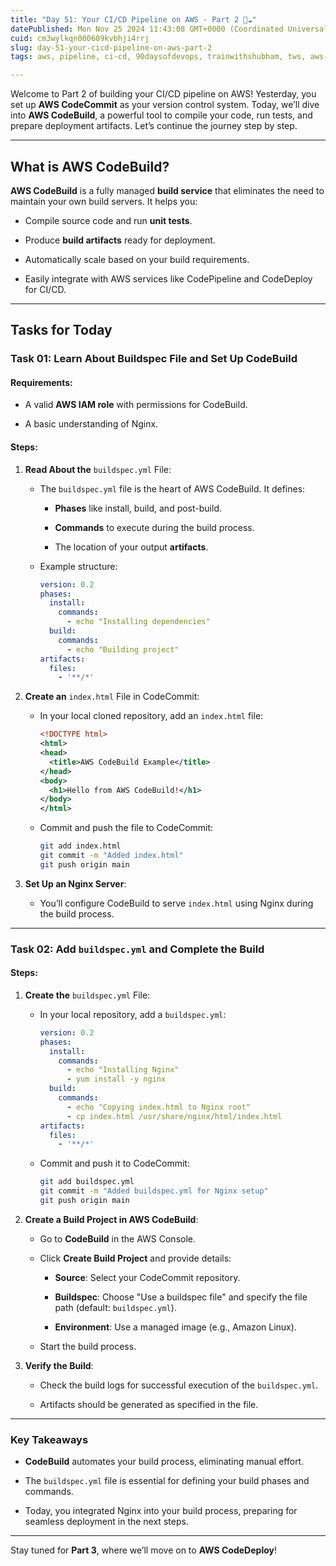 ```yaml
---
title: "Day 51: Your CI/CD Pipeline on AWS - Part 2 🚀☁"
datePublished: Mon Nov 25 2024 11:43:08 GMT+0000 (Coordinated Universal Time)
cuid: cm3wylkqn000609kvbhji4rrj
slug: day-51-your-cicd-pipeline-on-aws-part-2
tags: aws, pipeline, ci-cd, 90daysofdevops, trainwithshubham, tws, aws-cicd

---
```


Welcome to Part 2 of building your CI/CD pipeline on AWS! Yesterday, you set up **AWS CodeCommit** as your version control system. Today, we’ll dive into **AWS CodeBuild**, a powerful tool to compile your code, run tests, and prepare deployment artifacts. Let’s continue the journey step by step.

---

## What is AWS CodeBuild?

**AWS CodeBuild** is a fully managed **build service** that eliminates the need to maintain your own build servers. It helps you:

* Compile source code and run **unit tests**.
    
* Produce **build artifacts** ready for deployment.
    
* Automatically scale based on your build requirements.
    
* Easily integrate with AWS services like CodePipeline and CodeDeploy for CI/CD.
    

---

## Tasks for Today

### **Task 01: Learn About Buildspec File and Set Up CodeBuild**

#### Requirements:

* A valid **AWS IAM role** with permissions for CodeBuild.
    
* A basic understanding of Nginx.
    

#### Steps:

1. **Read About the** `buildspec.yml` File:
    
    * The `buildspec.yml` file is the heart of AWS CodeBuild. It defines:
        
        * **Phases** like install, build, and post-build.
            
        * **Commands** to execute during the build process.
            
        * The location of your output **artifacts**.
            
    * Example structure:
        
        ```yaml
        version: 0.2
        phases:
          install:
            commands:
              - echo "Installing dependencies"
          build:
            commands:
              - echo "Building project"
        artifacts:
          files:
            - '**/*'
        ```
        
2. **Create an** `index.html` File in CodeCommit:
    
    * In your local cloned repository, add an `index.html` file:
        
        ```xml
        <!DOCTYPE html>
        <html>
        <head>
          <title>AWS CodeBuild Example</title>
        </head>
        <body>
          <h1>Hello from AWS CodeBuild!</h1>
        </body>
        </html>
        ```
        
    * Commit and push the file to CodeCommit:
        
        ```bash
        git add index.html
        git commit -m "Added index.html"
        git push origin main
        ```
        
3. **Set Up an Nginx Server**:
    
    * You’ll configure CodeBuild to serve `index.html` using Nginx during the build process.
        

---

### **Task 02: Add** `buildspec.yml` and Complete the Build

#### Steps:

1. **Create the** `buildspec.yml` File:
    
    * In your local repository, add a `buildspec.yml`:
        
        ```yaml
        version: 0.2
        phases:
          install:
            commands:
              - echo "Installing Nginx"
              - yum install -y nginx
          build:
            commands:
              - echo "Copying index.html to Nginx root"
              - cp index.html /usr/share/nginx/html/index.html
        artifacts:
          files:
            - '**/*'
        ```
        
    * Commit and push it to CodeCommit:
        
        ```bash
        git add buildspec.yml
        git commit -m "Added buildspec.yml for Nginx setup"
        git push origin main
        ```
        
2. **Create a Build Project in AWS CodeBuild**:
    
    * Go to **CodeBuild** in the AWS Console.
        
    * Click **Create Build Project** and provide details:
        
        * **Source**: Select your CodeCommit repository.
            
        * **Buildspec**: Choose "Use a buildspec file" and specify the file path (default: `buildspec.yml`).
            
        * **Environment**: Use a managed image (e.g., Amazon Linux).
            
    * Start the build process.
        
3. **Verify the Build**:
    
    * Check the build logs for successful execution of the `buildspec.yml`.
        
    * Artifacts should be generated as specified in the file.
        

---

### Key Takeaways

* **CodeBuild** automates your build process, eliminating manual effort.
    
* The `buildspec.yml` file is essential for defining your build phases and commands.
    
* Today, you integrated Nginx into your build process, preparing for seamless deployment in the next steps.
    

---

Stay tuned for **Part 3**, where we’ll move on to **AWS CodeDeploy**!